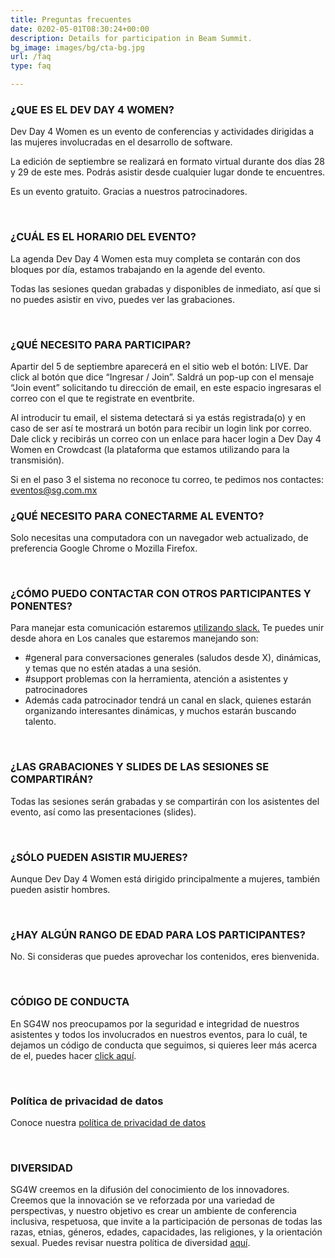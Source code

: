 ```yaml
---
title: Preguntas frecuentes
date: 0202-05-01T08:30:24+00:00
description: Details for participation in Beam Summit.
bg_image: images/bg/cta-bg.jpg
url: /faq
type: faq

---
```

### ¿QUE ES EL DEV DAY 4 WOMEN?

Dev Day 4 Women es un evento de conferencias y actividades dirigidas a las mujeres involucradas en el desarrollo de software.

La edición de septiembre se realizará en formato virtual durante dos días 28 y 29 de este mes. Podrás asistir desde cualquier lugar donde te encuentres.

Es un evento gratuito. Gracias a nuestros patrocinadores.

<br>

### ¿CUÁL ES EL HORARIO DEL EVENTO?

La agenda Dev Day 4 Women esta muy completa se contarán con dos bloques por día, estamos trabajando en la agende del evento.

Todas las sesiones quedan grabadas y disponibles de inmediato, así que si no puedes asistir en vivo, puedes ver las grabaciones.


<br>

### ¿QUÉ NECESITO PARA PARTICIPAR?

Apartir del  5 de septiembre aparecerá en el sitio web el botón: LIVE. 
Dar click al botón que dice “Ingresar / Join”. Saldrá un pop-up con el mensaje “Join event” solicitando tu dirección de email, en este espacio ingresaras el correo con el que te registrate en eventbrite.

Al introducir tu email, el sistema detectará si ya estás registrada(o) y en caso de ser así te mostrará un botón para recibir un login link por correo. Dale click y recibirás un correo con un enlace para hacer login a Dev Day 4 Women en Crowdcast (la plataforma que estamos utilizando para la transmisión).

Si en el paso 3 el sistema no reconoce tu correo, te pedimos nos contactes: eventos@sg.com.mx


### ¿QUÉ NECESITO PARA CONECTARME AL EVENTO?

Solo necesitas una computadora con un navegador web actualizado, de preferencia Google Chrome o Mozilla Firefox.

<br>

### ¿CÓMO PUEDO CONTACTAR CON OTROS PARTICIPANTES Y PONENTES?
Para manejar esta comunicación estaremos [utilizando slack.](https://join.slack.com/t/sg4women/shared_invite/zt-ukzdodky-nUaFePrq73NEIC3y61M_PQ) Te puedes unir desde ahora en Los canales que estaremos manejando son:

* #general para conversaciones generales (saludos desde X), dinámicas, y temas que no estén atadas a una sesión.
* #support problemas con la herramienta, atención a asistentes y patrocinadores
* Además cada patrocinador tendrá un canal en slack, quienes estarán organizando interesantes dinámicas, y muchos estarán buscando talento.

<br>

### ¿LAS GRABACIONES Y SLIDES DE LAS SESIONES SE COMPARTIRÁN?

Todas las sesiones serán grabadas y se compartirán con los asistentes del evento, así como las presentaciones (slides).

<br>

### ¿SÓLO PUEDEN ASISTIR MUJERES?

Aunque Dev Day 4 Women está dirigido principalmente a mujeres, también pueden asistir hombres.

<br>

### ¿HAY ALGÚN RANGO DE EDAD PARA LOS PARTICIPANTES?

No. Si consideras que puedes aprovechar los contenidos, eres bienvenida.

<br>

### CÓDIGO DE CONDUCTA

En SG4W nos preocupamos por la seguridad e integridad de nuestros asistentes y todos los involucrados en nuestros eventos, para lo cuál, te dejamos un código de conducta que seguimos, si quieres leer más acerca de el, puedes hacer [click aquí](/coc).

<br>


### Política de privacidad de datos

Conoce nuestra [política de privacidad de datos](/politica-de-privacidad)

<br>

### DIVERSIDAD

SG4W creemos en la difusión del conocimiento de los innovadores. Creemos que la innovación se ve reforzada por una variedad de perspectivas, y nuestro objetivo es crear un ambiente de conferencia inclusiva, respetuosa, que invite a la participación de personas de todas las razas, etnias, géneros, edades, capacidades, las religiones, y la orientación sexual. Puedes revisar nuestra política de diversidad [aquí](/diversidad).